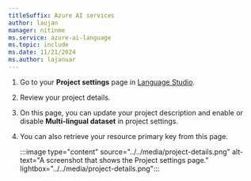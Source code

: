 ```yaml
---
titleSuffix: Azure AI services
author: laujan
manager: nitinme
ms.service: azure-ai-language
ms.topic: include
ms.date: 11/21/2024
ms.author: lajanuar
---
```


1. Go to your **Project settings** page in [Language Studio](https://aka.ms/languageStudio).

1. Review your project details.

1. On this page, you can update your project description and enable or disable **Multi-lingual dataset** in project settings.

1. You can also retrieve your resource primary key from this page.

    :::image type="content" source="../../media/project-details.png" alt-text="A screenshot that shows the Project settings page." lightbox="../../media/project-details.png":::
